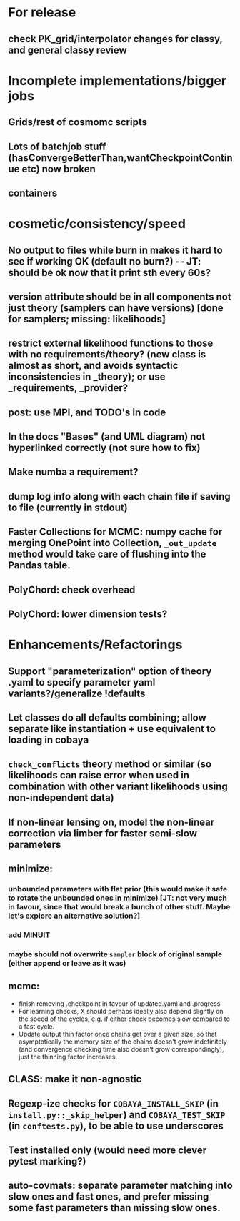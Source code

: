 # For release

## check PK_grid/interpolator changes for classy, and general classy review

# Incomplete implementations/bigger jobs
## Grids/rest of cosmomc scripts
## Lots of batchjob stuff (hasConvergeBetterThan,wantCheckpointContinue etc) now broken
## containers

# cosmetic/consistency/speed

## No output to files while burn in makes it hard to see if working OK (default no burn?) -- JT: should be ok now that it print sth every 60s?
## version attribute should be in all components not just theory (samplers can have versions) [done for samplers; missing: likelihoods]
## restrict external likelihood functions to those with no requirements/theory? (new class is almost as short, and avoids syntactic inconsistencies in _theory); or use _requirements, _provider?
## post: use MPI, and TODO's in code
## In the docs "Bases" (and UML diagram) not hyperlinked correctly (not sure how to fix)
## Make numba a requirement?
## dump log info along with each chain file if saving to file (currently in stdout)
## Faster Collections for MCMC: numpy cache for merging OnePoint into Collection, `_out_update` method would take care of flushing into the Pandas table.
## PolyChord: check overhead
## PolyChord: lower dimension tests?

# Enhancements/Refactorings

## Support "parameterization" option of theory .yaml to specify parameter yaml variants?/generalize !defaults
## Let classes do all defaults combining; allow separate like instantiation + use equivalent to loading in cobaya
## `check_conflicts` theory method or similar (so likelihoods can raise error when used in combination with other variant likelihoods using non-independent data)
## If non-linear lensing on, model the non-linear correction via limber for faster semi-slow parameters
## minimize:
### unbounded parameters with flat prior (this would make it safe to rotate the unbounded ones in minimize) [JT: not very much in favour, since that would break a bunch of other stuff. Maybe let's explore an alternative solution?]
### add MINUIT
### maybe should not overwrite `sampler` block of original sample (either append or leave as it was)
## mcmc:
* finish removing .checkpoint in favour of updated.yaml and .progress
* For learning checks, X should perhaps ideally also depend slightly on the speed of the cycles, e.g. if either check becomes slow compared to a fast cycle.
* Update output thin factor once chains get over a given size, so that asymptotically the memory size of the chains doesn't grow indefinitely (and convergence checking time also doesn't grow correspondingly), just the thinning factor increases.
## CLASS: make it non-agnostic
## Regexp-ize checks for `COBAYA_INSTALL_SKIP` (in `install.py::_skip_helper`) and `COBAYA_TEST_SKIP` (in `conftests.py`), to be able to use underscores
## Test installed only (would need more clever pytest marking?)
## auto-covmats: separate parameter matching into slow ones and fast ones, and prefer missing some fast parameters than missing slow ones.
